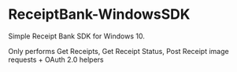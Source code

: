# ReceiptBank-WindowsSDK

Simple Receipt Bank SDK for Windows 10.

Only performs Get Receipts, Get Receipt Status, Post Receipt image requests + OAuth 2.0 helpers

